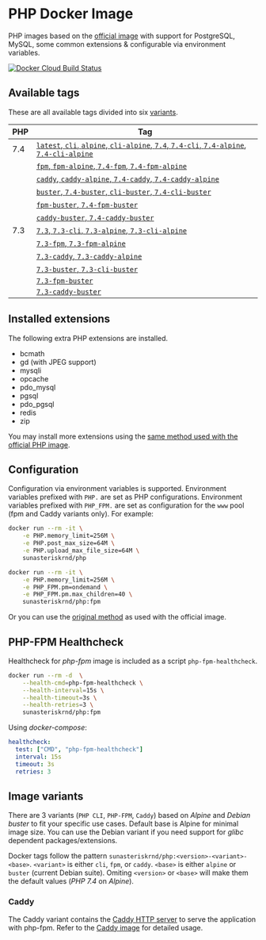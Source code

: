 # PHP Docker Image

PHP images based on the [official image](https://hub.docker.com/_/php/) with support for PostgreSQL, MySQL, some common extensions & configurable via environment variables.

[![Docker Cloud Build Status](https://img.shields.io/docker/cloud/build/sunasteriskrnd/php?style=flat-square)](https://hub.docker.com/r/sunasteriskrnd/php/)

## Available tags

These are all available tags divided into six [variants](#image-variants).

| PHP | Tag                                                                                                                    |
|-----|------------------------------------------------------------------------------------------------------------------------|
| 7.4 | [`latest`, `cli`, `alpine`, `cli-alpine`, `7.4`, `7.4-cli`, `7.4-alpine`, `7.4-cli-alpine`](7.4/alpine/cli/Dockerfile) |
|     | [`fpm`, `fpm-alpine`, `7.4-fpm`, `7.4-fpm-alpine`](7.4/alpine/fpm/Dockerfile)                                          |
|     | [`caddy`, `caddy-alpine`, `7.4-caddy`, `7.4-caddy-alpine`](7.4/alpine/caddy/Dockerfile)                                |
|     | [`buster`, `7.4-buster`, `cli-buster`, `7.4-cli-buster`](7.4/buster/cli/Dockerfile)                                    |
|     | [`fpm-buster`, `7.4-fpm-buster`](7.4/buster/fpm/Dockerfile)                                                            |
|     | [`caddy-buster`, `7.4-caddy-buster`](7.4/buster/caddy/Dockerfile)                                                      |
| 7.3 | [`7.3`, `7.3-cli`, `7.3-alpine`, `7.3-cli-alpine`](7.3/alpine/cli/Dockerfile)                                          |
|     | [`7.3-fpm`, `7.3-fpm-alpine`](7.3/alpine/fpm/Dockerfile)                                                               |
|     | [`7.3-caddy`, `7.3-caddy-alpine`](7.3/alpine/caddy/Dockerfile)                                                         |
|     | [`7.3-buster`, `7.3-cli-buster`](7.3/buster/cli/Dockerfile)                                                            |
|     | [`7.3-fpm-buster`](7.3/buster/fpm/Dockerfile)                                                                          |
|     | [`7.3-caddy-buster`](7.3/buster/caddy/Dockerfile)                                                                      |

## Installed extensions

The following extra PHP extensions are installed.

- bcmath
- gd (with JPEG support)
- mysqli
- opcache
- pdo_mysql
- pgsql
- pdo_pgsql
- redis
- zip

You may install more extensions using the [same method used with the official PHP image](https://github.com/docker-library/docs/tree/master/php#how-to-install-more-php-extensions).

## Configuration

Configuration via environment variables is supported.
Environment variables prefixed with `PHP.` are set as PHP configurations.
Environment variables prefixed with `PHP_FPM.` are set as configuration for the `www` pool (fpm and Caddy variants only). For example:

```sh
docker run --rm -it \
    -e PHP.memory_limit=256M \
    -e PHP.post_max_size=64M \
    -e PHP.upload_max_file_size=64M \
    sunasteriskrnd/php
```

```sh
docker run --rm -it \
    -e PHP.memory_limit=256M \
    -e PHP_FPM.pm=ondemand \
    -e PHP_FPM.pm.max_children=40 \
    sunasteriskrnd/php:fpm
```

Or you can use the [original method](https://github.com/docker-library/docs/tree/master/php#configuration) as used with the official image.

## PHP-FPM Healthcheck

Healthcheck for *php-fpm* image is included as a script `php-fpm-healthcheck`.

```sh
docker run --rm -d  \
    --health-cmd=php-fpm-healthcheck \
    --health-interval=15s \
    --health-timeout=3s \
    --health-retries=3 \
    sunasteriskrnd/php:fpm
```

Using *docker-compose*:

```yml
healthcheck:
  test: ["CMD", "php-fpm-healthcheck"]
  interval: 15s
  timeout: 3s
  retries: 3
```

## Image variants

There are 3 variants (`PHP CLI`, `PHP-FPM`, `Caddy`) based on *Alpine* and *Debian buster* to fit your specific use cases.
Default base is Alpine for minimal image size. You can use the Debian variant if you need support for *glibc* dependent packages/extensions.

Docker tags follow the pattern `sunasteriskrnd/php:<version>-<variant>-<base>`.
`<variant>` is either `cli`, `fpm`, or `caddy`.
`<base>` is either `alpine` or `buster` (current Debian suite).
Omiting `<version>` or `<base>` will make them the default values (*PHP 7.4* on *Alpine*).

### Caddy

The Caddy variant contains the [Caddy HTTP server](https://caddyserver.com/) to serve the application with php-fpm.
Refer to the [Caddy image](https://hub.docker.com/r/abiosoft/caddy/) for detailed usage.
